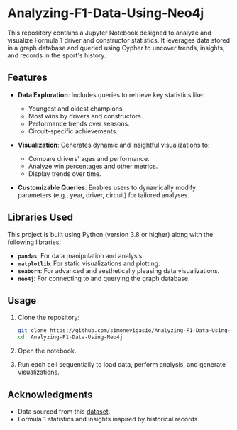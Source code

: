 # Analyzing-F1-Data-Using-Neo4j
This repository contains a Jupyter Notebook designed to analyze and visualize Formula 1 driver and constructor statistics. It leverages data stored in a graph database and queried using Cypher to uncover trends, insights, and records in the sport's history.

## Features

- **Data Exploration**: Includes queries to retrieve key statistics like:
  - Youngest and oldest champions.
  - Most wins by drivers and constructors.
  - Performance trends over seasons.
  - Circuit-specific achievements.

- **Visualization**: Generates dynamic and insightful visualizations to:
  - Compare drivers' ages and performance.
  - Analyze win percentages and other metrics.
  - Display trends over time.

- **Customizable Queries**: Enables users to dynamically modify parameters (e.g., year, driver, circuit) for tailored analyses.

## Libraries Used

This project is built using Python (version 3.8 or higher) along with the following libraries:

- **`pandas`**: For data manipulation and analysis.
- **`matplotlib`**: For static visualizations and plotting.
- **`seaborn`**: For advanced and aesthetically pleasing data visualizations.
- **`neo4j`**: For connecting to and querying the graph database.
  
## Usage

1. Clone the repository:
   ```bash
   git clone https://github.com/simonevigasio/Analyzing-F1-Data-Using-Neo4j.git
   cd  Analyzing-F1-Data-Using-Neo4j
   ```

2. Open the notebook.

3. Run each cell sequentially to load data, perform analysis, and generate visualizations.

## Acknowledgments

- Data sourced from this [dataset](https://www.kaggle.com/datasets/rohanrao/formula-1-world-championship-1950-2020/data?select=constructors.csv).
- Formula 1 statistics and insights inspired by historical records.
